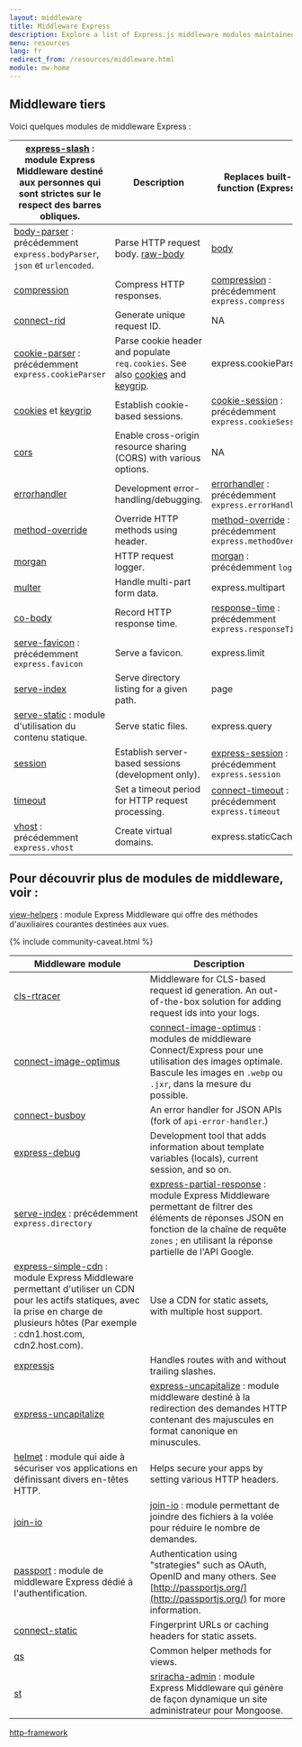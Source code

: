 ```yaml
---
layout: middleware
title: Middleware Express
description: Explore a list of Express.js middleware modules maintained by the Express team and the community, including built-in middleware and popular third-party modules.
menu: resources
lang: fr
redirect_from: /resources/middleware.html
module: mw-home
---
```


## Middleware tiers

Voici quelques modules de middleware Express :

| [express-slash](https://github.com/ericf/express-slash) : module Express Middleware destiné aux personnes qui sont strictes sur le respect des barres obliques. | Description                                                                                                                                                                       | Replaces built-in function (Express 3)                                                               |
| ----------------------------------------------------------------------------------------------------------------------------------------------------------------------------------------------- | --------------------------------------------------------------------------------------------------------------------------------------------------------------------------------- | ----------------------------------------------------------------------------------------------------------------------- |
| [body-parser](https://github.com/expressjs/body-parser) : précédemment `express.bodyParser`, `json` et `urlencoded`.                                            | Parse HTTP request body. [raw-body](https://github.com/stream-utils/raw-body)                                                                                     | [body](https://github.com/raynos/body)                                                                                  |
| [compression](/resources/middleware/compression.html)                                                                                                                                           | Compress HTTP responses.                                                                                                                                          | [compression](https://github.com/expressjs/compression) : précédemment `express.compress`               |
| [connect-rid](/resources/middleware/connect-rid.html)                                                                                                                                           | Generate unique request ID.                                                                                                                                       | NA                                                                                                                      |
| [cookie-parser](https://github.com/expressjs/cookie-parser) : précédemment `express.cookieParser`                                                                               | Parse cookie header and populate `req.cookies`. See also [cookies](https://github.com/jed/cookies) and [keygrip](https://github.com/jed/keygrip). | express.cookieParser                                                                                    |
| [cookies](https://github.com/jed/cookies) et [keygrip](https://github.com/jed/keygrip)                                                                                                          | Establish cookie-based sessions.                                                                                                                                  | [cookie-session](https://github.com/expressjs/cookie-session) : précédemment `express.cookieSession`    |
| [cors](/resources/middleware/cors.html)                                                                                                                                                         | Enable cross-origin resource sharing (CORS) with various options.                                                                              | NA                                                                                                                      |
| [errorhandler](/resources/middleware/errorhandler.html)                                                                                                                                         | Development error-handling/debugging.                                                                                                                             | [errorhandler](https://github.com/expressjs/errorhandler) : précédemment `express.errorHandler`         |
| [method-override](/resources/middleware/method-override.html)                                                                                                                                   | Override HTTP methods using header.                                                                                                                               | [method-override](https://github.com/expressjs/method-override) : précédemment `express.methodOverride` |
| [morgan](/resources/middleware/morgan.html)                                                                                                                                                     | HTTP request logger.                                                                                                                                              | [morgan](https://github.com/expressjs/morgan) : précédemment `logger`                                   |
| [multer](https://github.com/expressjs/multer)                                                                                                                                                   | Handle multi-part form data.                                                                                                                                      | express.multipart                                                                                       |
| [co-body](https://github.com/visionmedia/co-body)                                                                                                                                               | Record HTTP response time.                                                                                                                                        | [response-time](https://github.com/expressjs/response-time) : précédemment `express.responseTime`       |
| [serve-favicon](https://github.com/expressjs/serve-favicon) : précédemment `express.favicon`                                                                                    | Serve a favicon.                                                                                                                                                  | express.limit                                                                                           |
| [serve-index](/resources/middleware/serve-index.html)                                                                                                                                           | Serve directory listing for a given path.                                                                                                                         | page                                                                                                                    |
| [serve-static](https://github.com/expressjs/serve-static) : module d'utilisation du contenu statique.                                                           | Serve static files.                                                                                                                                               | express.query                                                                                           |
| [session](/resources/middleware/session.html)                                                                                                                                                   | Establish server-based sessions (development only).                                                                                            | [express-session](https://github.com/expressjs/session) : précédemment `express.session`                |
| [timeout](/resources/middleware/timeout.html)                                                                                                                                                   | Set a timeout period for HTTP request processing.                                                                                                                 | [connect-timeout](https://github.com/expressjs/timeout) : précédemment `express.timeout`                |
| [vhost](https://github.com/expressjs/vhost) : précédemment `express.vhost`                                                                                                      | Create virtual domains.                                                                                                                                           | express.staticCache                                                                                     |

## Pour découvrir plus de modules de middleware, voir :

[view-helpers](https://github.com/madhums/node-view-helpers) : module Express Middleware qui offre des méthodes d'auxiliaires courantes destinées aux vues.

{% include community-caveat.html %}

| Middleware&nbsp;module                                                                                                                                                                                                                                                                                                                                              | Description                                                                                                                                                                                                                                                                                      |
| --------------------------------------------------------------------------------------------------------------------------------------------------------------------------------------------------------------------------------------------------------------------------------------------------------------------------------------------------------------------------------------- | ------------------------------------------------------------------------------------------------------------------------------------------------------------------------------------------------------------------------------------------------------------------------------------------------ |
| [cls-rtracer](https://github.com/puzpuzpuz/cls-rtracer)                                                                                                                                                                                                                                                                                                                                 | Middleware for CLS-based request id generation. An out-of-the-box solution for adding request ids into your logs.                                                                                                                                                |
| [connect-image-optimus](https://github.com/msemenistyi/connect-image-optimus)                                                                                                                                                                                                                                                                                                           | [connect-image-optimus](https://github.com/msemenistyi/connect-image-optimus) : modules de middleware Connect/Express pour une utilisation des images optimale. Bascule les images en `.webp` ou `.jxr`, dans la mesure du possible.             |
| [connect-busboy](https://github.com/mscdex/connect-busboy)                                                                                                                                                                                                                                                                                                                              | An error handler for JSON APIs (fork of `api-error-handler`.)                                                                                                                                                                                                 |
| [express-debug](https://github.com/devoidfury/express-debug)                                                                                                                                                                                                                                                                                                                            | Development tool that adds information about template variables (locals), current session, and so on.                                                                                                                                                         |
| [serve-index](https://github.com/expressjs/serve-index) : précédemment `express.directory`                                                                                                                                                                                                                                                                              | [express-partial-response](https://github.com/nemtsov/express-partial-response) : module Express Middleware permettant de filtrer des éléments de réponses JSON en fonction de la chaîne de requête `zones` ; en utilisant la réponse partielle de l'API Google. |
| [express-simple-cdn](https://github.com/jamiesteven/express-simple-cdn) : module Express Middleware permettant d'utiliser un CDN pour les actifs statiques, avec la prise en charge de plusieurs hôtes (Par exemple : cdn1.host.com, cdn2.host.com). | Use a CDN for static assets, with multiple host support.                                                                                                                                                                                                                         |
| [expressjs](https://github.com/expressjs)                                                                                                                                                                                                                                                                                                                                               | Handles routes with and without trailing slashes.                                                                                                                                                                                                                                |
| [express-uncapitalize](https://github.com/jamiesteven/express-uncapitalize)                                                                                                                                                                                                                                                                                                             | [express-uncapitalize](https://github.com/jamiesteven/express-uncapitalize) : module middleware destiné à la redirection des demandes HTTP contenant des majuscules en format canonique en minuscules.                                                           |
| [helmet](https://github.com/helmetjs/helmet) : module qui aide à sécuriser vos applications en définissant divers en-têtes HTTP.                                                                                                                                                                                                                        | Helps secure your apps by setting various HTTP headers.                                                                                                                                                                                                                          |
| [join-io](https://github.com/coderaiser/join-io)                                                                                                                                                                                                                                                                                                                                        | [join-io](https://github.com/coderaiser/join-io "join-io") : module permettant de joindre des fichiers à la volée pour réduire le nombre de demandes.                                                                                                            |
| [passport](https://github.com/jaredhanson/passport) : module de middleware Express dédié à l'authentification.                                                                                                                                                                                                                                          | Authentication using "strategies" such as OAuth, OpenID and many others.  See [http://passportjs.org/](http://passportjs.org/) for more information.                                                                             |
| [connect-static](https://github.com/andrewrk/connect-static)                                                                                                                                                                                                                                                                                                                            | Fingerprint URLs or caching headers for static assets.                                                                                                                                                                                                                           |
| [qs](https://github.com/visionmedia/node-querystring)                                                                                                                                                                                                                                                                                                                                   | Common helper methods for views.                                                                                                                                                                                                                                                 |
| [st](https://github.com/isaacs/st)                                                                                                                                                                                                                                                                                                                                                      | [sriracha-admin](https://github.com/hdngr/siracha) : module Express Middleware qui génère de façon dynamique un site administrateur pour Mongoose.                                                                                                               |

[http-framework](https://github.com/Raynos/http-framework/wiki/Modules)
